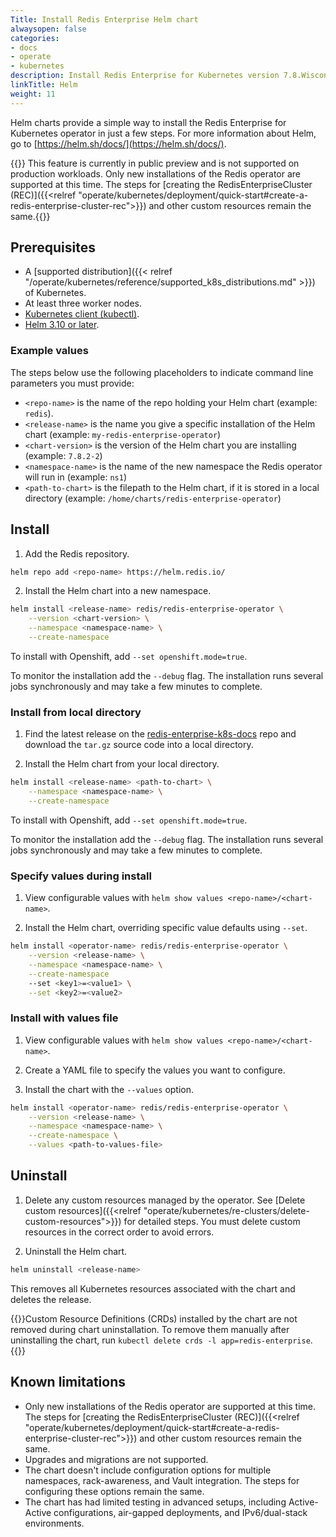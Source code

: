 ```yaml
---
Title: Install Redis Enterprise Helm chart
alwaysopen: false
categories:
- docs
- operate
- kubernetes
description: Install Redis Enterprise for Kubernetes version 7.8.Wisconsin using Helm charts.
linkTitle: Helm
weight: 11
---
```


Helm charts provide a simple way to install the Redis Enterprise for Kubernetes operator in just a few steps. For more information about Helm, go to [https://helm.sh/docs/](https://helm.sh/docs/).

{{<note>}} This feature is currently in public preview and is not supported on production workloads. Only new installations of the Redis operator are supported at this time. The steps for [creating the RedisEnterpriseCluster (REC)]({{<relref "operate/kubernetes/deployment/quick-start#create-a-redis-enterprise-cluster-rec">}}) and other custom resources remain the same.{{</note>}}

## Prerequisites

- A [supported distribution]({{< relref "/operate/kubernetes/reference/supported_k8s_distributions.md" >}}) of Kubernetes.
- At least three worker nodes.
- [Kubernetes client (kubectl)](https://kubernetes.io/docs/tasks/tools/).
- [Helm 3.10 or later](https://helm.sh/docs/intro/install/).

### Example values

The steps below use the following placeholders to indicate command line parameters you must provide:

- `<repo-name>` is the name of the repo holding your Helm chart (example: `redis`).
- `<release-name>` is the name you give a specific installation of the Helm chart (example: `my-redis-enterprise-operator`)
- `<chart-version>` is the version of the Helm chart you are installing (example: `7.8.2-2`)
- `<namespace-name>` is the name of the new namespace the Redis operator will run in (example: `ns1`)
- `<path-to-chart>` is the filepath to the Helm chart, if it is stored in a local directory (example: `/home/charts/redis-enterprise-operator`)

## Install

1. Add the Redis repository.

```sh
helm repo add <repo-name> https://helm.redis.io/
```

2. Install the Helm chart into a new namespace.

```sh
helm install <release-name> redis/redis-enterprise-operator \
    --version <chart-version> \
    --namespace <namespace-name> \
    --create-namespace
```

To install with Openshift, add `--set openshift.mode=true`.

To monitor the installation add the `--debug` flag. The installation runs several jobs synchronously and may take a few minutes to complete.

### Install from local directory

1. Find the latest release on the [redis-enterprise-k8s-docs](https://github.com/RedisLabs/redis-enterprise-k8s-docs/releases) repo and download the `tar.gz` source code into a local directory.

2. Install the Helm chart from your local directory.

```sh
helm install <release-name> <path-to-chart> \
    --namespace <namespace-name> \
    --create-namespace
```

To install with Openshift, add `--set openshift.mode=true`.

To monitor the installation add the `--debug` flag. The installation runs several jobs synchronously and may take a few minutes to complete.

### Specify values during install

1. View configurable values with `helm show values <repo-name>/<chart-name>`.

2. Install the Helm chart, overriding specific value defaults using `--set`.

```sh
helm install <operator-name> redis/redis-enterprise-operator \
    --version <release-name> \
    --namespace <namespace-name> \
    --create-namespace
    --set <key1>=<value1> \
    --set <key2>=<value2>
```

### Install with values file

1. View configurable values with `helm show values <repo-name>/<chart-name>`.

2. Create a YAML file to specify the values you want to configure.

3. Install the chart with the `--values` option.

```sh
helm install <operator-name> redis/redis-enterprise-operator \
    --version <release-name> \
    --namespace <namespace-name> \
    --create-namespace \
    --values <path-to-values-file>
```

## Uninstall

1. Delete any custom resources managed by the operator. See [Delete custom resources]({{<relref "operate/kubernetes/re-clusters/delete-custom-resources">}}) for detailed steps. You must delete custom resources in the correct order to avoid errors.

2. Uninstall the Helm chart.

```sh
helm uninstall <release-name>
```

This removes all Kubernetes resources associated with the chart and deletes the release.

{{<note>}}Custom Resource Definitions (CRDs) installed by the chart are not removed during chart uninstallation. To remove them manually after uninstalling the chart, run `kubectl delete crds -l app=redis-enterprise`.{{</note>}}

## Known limitations

- Only new installations of the Redis operator are supported at this time. The steps for [creating the RedisEnterpriseCluster (REC)]({{<relref "operate/kubernetes/deployment/quick-start#create-a-redis-enterprise-cluster-rec">}}) and other custom resources remain the same.
- Upgrades and migrations are not supported.
- The chart doesn't include configuration options for multiple namespaces, rack-awareness, and Vault integration. The steps for configuring these options remain the same.
- The chart has had limited testing in advanced setups, including Active-Active configurations, air-gapped deployments, and IPv6/dual-stack environments.